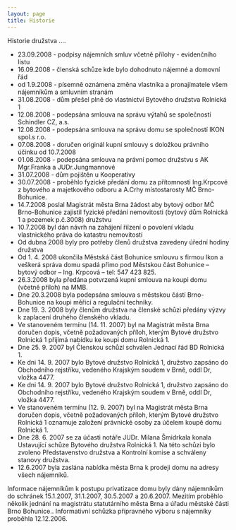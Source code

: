 ```yaml
---
layout: page
title: Historie
---
```


Historie družstva ....
* 23.09.2008 - podpisy nájemních smluv včetně přílohy - evidenčního listu
* 16.09.2008 - členská schůze kde bylo dohodnuto nájemné a domovní řád
* od 1.9.2008 - písemně oznámena změna vlastníka a pronajímatele všem nájemníkům a smluvním stranám
* 31.08.2008 - dům přešel plně do vlastnictví Bytového družstva Rolnická 1
* 12.08.2008 - podepsána smlouva na správu výtahů se společností Schindler CZ, a.s.
* 12.08.2008 - podepsána smlouva na správu domu se společností IKON spol.s r.o.
* 07.08.2008 - doručen originál kupní smlouvy s doložkou právního účinku od 10.7.2008
* 01.08.2008 - podepsána smlouva na právní pomoc družstvu s AK Mgr.Franka a JUDr.Jungmannové
* 31.07.2008 - dům pojištěn u Kooperativy
* 30.07.2008 - proběhlo fyzické předání domu za přítomnosti Ing.Krpcové z bytového a majetkového odboru a A.Crhy místostarosty MČ Brno-Bohunice.
* 14.7.2008 poslal Magistrát města Brna žádost aby bytový odbor MČ Brno-Bohunice zajistil fyzické předání nemovitosti (bytový dům Rolnická 1 a pozemek p.č.3008) družstvu
* 10.7.2008 byl dán návrh na zahájení říízení o povolení vkladu vlastnického práva do katastru nemovitostí
* Od dubna 2008 byly pro potřeby členů družstva zavedeny úřední hodiny družstva
* Od 1. 4. 2008 ukončila Městská část Bohunice smlouvu s firmou Ikon a veškerá správa domu spadá přímo pod Městskou část Bohunice – bytový odbor – Ing. Krpcová – tel: 547 423 825.
* 26.3.2008 byla předána potvrzená kupní smlouva na koupi domu (včetně příloh) na MMB.
* Dne 20.3.2008 byla podepsána smlouva s městskou částí Brno-Bohunice na koupi měřicí a regulační techniky.
* Dne 19. 3. 2008 byly členům družstva na členské schůzi předány výzvy k zaplacení druhého členského vkladu.
* Ve stanoveném termínu (14. 11. 2007) byl na Magistrát města Brna doručen dopis, včetně požadovaných příloh, kterým Bytové družstvo Rolnická 1 přijímá nabídku ke koupi domu Rolnická 1.
* Dne 25. 9. 2007 byl Členskou schůzí schválen Jednací řád BD Rolnická 1.
* Ke dni 14. 9. 2007 bylo Bytové družstvo Rolnická 1, družstvo zapsáno do Obchodního rejstříku, vedeného Krajským soudem v Brně, oddl Dr, vložka 4477.
* Ke dni 14. 9. 2007 bylo Bytové družstvo Rolnická 1, družstvo zapsáno do Obchodního rejstříku, vedeného Krajským soudem v Brně, oddl Dr, vložka 4477.
* Ve stanoveném termínu (12. 9. 2007) byl na Magistrát města Brna doručen dopis, včetně požadovaných příloh, kterým Bytové družstvo Rolnická 1 oznamuje založení právnické osoby za účelem koupě domu Rolnická 1.
* Dne 28. 6. 2007 se za účasti notáře JUDr. Milana Šmidrkala konala Ustavující schůze Bytového družstva Rolnická 1. Na této schůzi bylo zvoleno Představenstvo družstva a Kontrolní komise a schváleny stanovy družstva.
* 12.6.2007 byla zaslána nabídka města Brna k prodeji domu na adresy všech nájemníků.

Informace nájemníkům k postupu privatizace domu byly dány nájemníkům do schránek 15.1.2007, 31.1.2007, 30.5.2007 a 20.6.2007. Mezitím proběhlo několik jednání na magistrátu statutárního města Brna a úřadu městské části Brno Bohunice..
Informativní schůzka přípravného výboru s nájemníky proběhla 12.12.2006.
